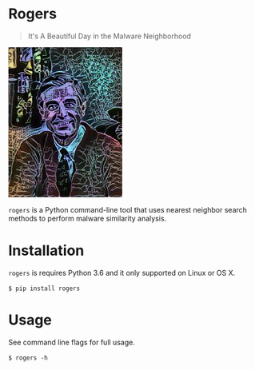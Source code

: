 # Rogers
> It's A Beautiful Day in the Malware Neighborhood

![Mister Rogers](rogers.jpg "Rogers")

`rogers` is a Python command-line tool that uses nearest neighbor search methods to perform malware similarity analysis.

# Installation

`rogers` is requires Python 3.6 and it only supported on Linux or OS X.

```
$ pip install rogers
```

# Usage

See command line flags for full usage.

```
$ rogers -h
```
